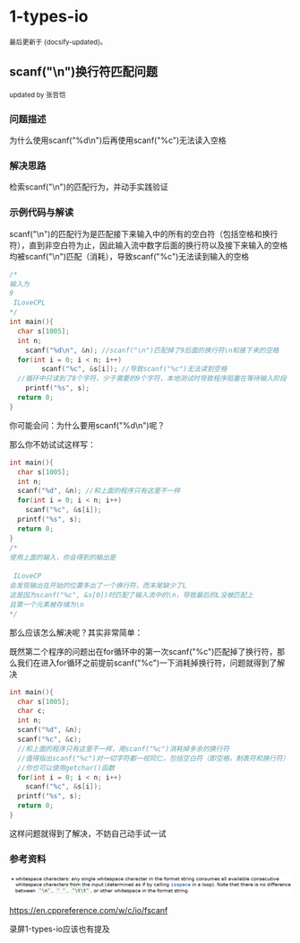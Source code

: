 # 1-types-io

<small>最后更新于 {docsify-updated}。</small>

## scanf("\n")换行符匹配问题

<small>updated by 张哲恺</small>

### 问题描述

为什么使用scanf("%d\n")后再使用scanf("%c")无法读入空格

### 解决思路

检索scanf("\n")的匹配行为，并动手实践验证

### 示例代码与解读

scanf("\n")的匹配行为是匹配接下来输入中的所有的空白符（包括空格和换行符），直到非空白符为止，因此输入流中数字后面的换行符以及接下来输入的空格均被scanf("\n")匹配（消耗），导致scanf("%c")无法读到输入的空格

```c
/*
输入为
9
 ILoveCPL
*/
int main(){
  char s[1005];
  int n;
	scanf("%d\n", &n); //scanf("\n")匹配掉了9后面的换行符\n和接下来的空格
  for(int i = 0; i < n; i++)
    	scanf("%c", &s[i]); //导致scanf("%c")无法读到空格
  //循环中只读到了8个字符，少于需要的9个字符，本地测试时导致程序阻塞在等待输入阶段
	printf("%s", s);
  return 0;
}
```

你可能会问：为什么要用scanf("%d\n")呢？

那么你不妨试试这样写：

```c
int main(){
  char s[1005];
  int n;
  scanf("%d", &n); //和上面的程序只有这里不一样
  for(int i = 0; i < n; i++)
    scanf("%c", &s[i]);
  printf("%s", s);
  return 0;
}
/*
使用上面的输入，你会得到的输出是

 ILoveCP
会发现输出在开始的位置多出了一个换行符，而末尾缺少了L
这是因为scanf("%c", &s[0])时匹配了输入流中的\n，导致最后的L没被匹配上
且第一个元素被存储为\n
*/
```

那么应该怎么解决呢？其实非常简单：

既然第二个程序的问题出在for循环中的第一次scanf("%c")匹配掉了换行符，那么我们在进入for循环之前提前scanf("%c")一下消耗掉换行符，问题就得到了解决

```c
int main(){
  char s[1005];
  char c;
  int n;
  scanf("%d", &n); 
  scanf("%c", &c);
  //和上面的程序只有这里不一样，用scanf("%c")消耗掉多余的换行符
  //值得指出scanf("%c")对一切字符都一视同仁，包括空白符（即空格，制表符和换行符）
  //你也可以使用getchar()函数
  for(int i = 0; i < n; i++)
    scanf("%c", &s[i]);
  printf("%s", s);
  return 0;
}
```

这样问题就得到了解决，不妨自己动手试一试

### 参考资料

![img](../.assets/images/whitespace-characters.jpg)

https://en.cppreference.com/w/c/io/fscanf

录屏1-types-io应该也有提及